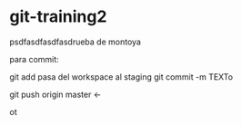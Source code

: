 # git-training2

psdfasdfasdfasdrueba de montoya

para commit: 

git add pasa del workspace al staging
git commit -m TEXTo

git push origin master <-

ot  
